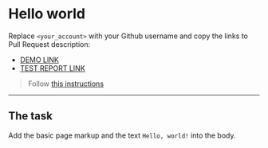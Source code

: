 # Hello world
Replace `<your_account>` with your Github username and copy the links to Pull Request description:
- [DEMO LINK](https://<vladyslav-lyshchuk>.github.io/layout_hello-world/)
- [TEST REPORT LINK](https://<vladyslav-lyshchuk>.github.io/layout_hello-world/report/html_report/)

> Follow [this instructions](https://mate-academy.github.io/layout_task-guideline/#how-to-solve-the-layout-tasks-on-github)
___

## The task
Add the basic page markup and the text `Hello, world!` into the body.
